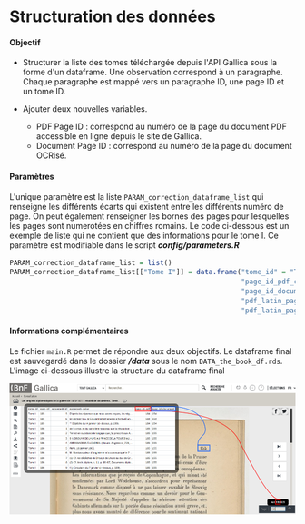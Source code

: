 Structuration des données
================

#### Objectif

-   Structurer la liste des tomes téléchargée depuis l'API Gallica sous la forme d'un dataframe. Une observation correspond à un paragraphe. Chaque paragraphe est mappé vers un paragraphe ID, une page ID et un tome ID.

-   Ajouter deux nouvelles variables.
    -   PDF Page ID : correspond au numéro de la page du document PDF accessible en ligne depuis le site de Gallica.
    -   Document Page ID : correspond au numéro de la page du document OCRisé.

#### Paramètres

L'unique paramètre est la liste `PARAM_correction_dataframe_list` qui renseigne les différents écarts qui existent entre les différents numéro de page. On peut également renseigner les bornes des pages pour lesquelles les pages sont numerotées en chiffres romains. Le code ci-dessous est un exemple de liste qui ne contient que des informations pour le tome I. Ce paramètre est modifiable dans le script ***config/parameters.R***

``` r
PARAM_correction_dataframe_list = list()
PARAM_correction_dataframe_list[["Tome I"]] = data.frame("tome_id" = "Tome I",
                                                         "page_id_pdf_correction" = -1,
                                                         "page_id_document_correction" = -31,
                                                         "pdf_latin_pagination_start" = 13,
                                                         "pdf_latin_pagination_end" = 29)
```

#### Informations complémentaires

Le fichier `main.R` permet de répondre aux deux objectifs. Le dataframe final est sauvegardé dans le dossier ***/data*** sous le nom `DATA_the_book_df.rds`. L'image ci-dessous illustre la structure du dataframe final

<img src="images/pageidsmall.png" width="800px" />

